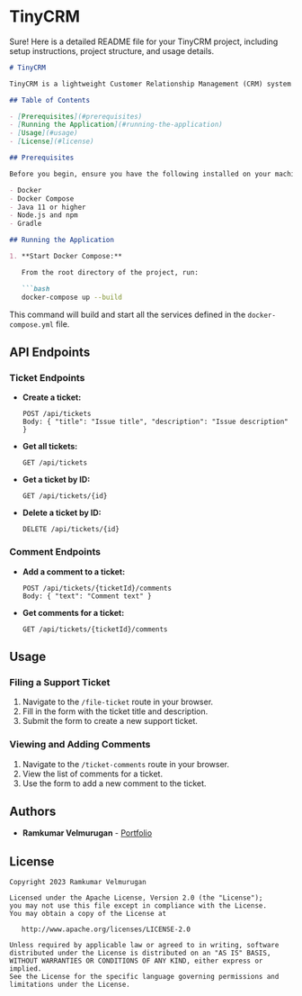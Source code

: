 # TinyCRM

Sure! Here is a detailed README file for your TinyCRM project, including setup instructions, project structure, and usage details.

```markdown
# TinyCRM

TinyCRM is a lightweight Customer Relationship Management (CRM) system that focuses on interaction management, support tickets, and ticket comments. This project is built using Spring Boot for the backend and Vue.js for the frontend, with MySQL as the database.

## Table of Contents

- [Prerequisites](#prerequisites)
- [Running the Application](#running-the-application)
- [Usage](#usage)
- [License](#license)

## Prerequisites

Before you begin, ensure you have the following installed on your machine:

- Docker
- Docker Compose
- Java 11 or higher
- Node.js and npm
- Gradle

## Running the Application

1. **Start Docker Compose:**

   From the root directory of the project, run:

   ```bash
   docker-compose up --build
   ```

   This command will build and start all the services defined in the `docker-compose.yml` file.

## API Endpoints

### Ticket Endpoints

- **Create a ticket:**

  ```
  POST /api/tickets
  Body: { "title": "Issue title", "description": "Issue description" }
  ```

- **Get all tickets:**

  ```
  GET /api/tickets
  ```

- **Get a ticket by ID:**

  ```
  GET /api/tickets/{id}
  ```

- **Delete a ticket by ID:**

  ```
  DELETE /api/tickets/{id}
  ```

### Comment Endpoints

- **Add a comment to a ticket:**

  ```
  POST /api/tickets/{ticketId}/comments
  Body: { "text": "Comment text" }
  ```

- **Get comments for a ticket:**

  ```
  GET /api/tickets/{ticketId}/comments
  ```

## Usage

### Filing a Support Ticket

1. Navigate to the `/file-ticket` route in your browser.
2. Fill in the form with the ticket title and description.
3. Submit the form to create a new support ticket.

### Viewing and Adding Comments

1. Navigate to the `/ticket-comments` route in your browser.
2. View the list of comments for a ticket.
3. Use the form to add a new comment to the ticket.

## Authors

* **Ramkumar Velmurugan** - <a href="http://www.spkdroid.com/CV/">Portfolio</a>

## License
    Copyright 2023 Ramkumar Velmurugan

    Licensed under the Apache License, Version 2.0 (the "License");
    you may not use this file except in compliance with the License.
    You may obtain a copy of the License at

       http://www.apache.org/licenses/LICENSE-2.0

    Unless required by applicable law or agreed to in writing, software
    distributed under the License is distributed on an "AS IS" BASIS,
    WITHOUT WARRANTIES OR CONDITIONS OF ANY KIND, either express or implied.
    See the License for the specific language governing permissions and
    limitations under the License.
